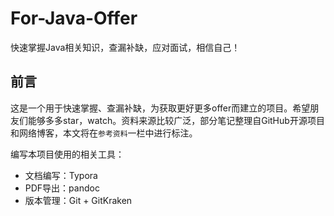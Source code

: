 # For-Java-Offer
快速掌握Java相关知识，查漏补缺，应对面试，相信自己！





## 前言

这是一个用于快速掌握、查漏补缺，为获取更好更多offer而建立的项目。希望朋友们能够多多star，watch。资料来源比较广泛，部分笔记整理自GitHub开源项目和网络博客，本文将在`参考资料`一栏中进行标注。



编写本项目使用的相关工具：

- 文档编写：Typora
- PDF导出：pandoc
- 版本管理：Git + GitKraken





